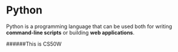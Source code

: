 # Python


Python is a programming language that can be used both for writing **command-line scripts** or building **web applications**.

######This is CS50W































































        































        















        







        



        

        
        